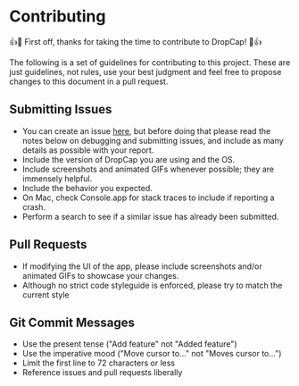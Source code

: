 Contributing
============

:+1::tada: First off, thanks for taking the time to contribute to DropCap! :tada::+1:

The following is a set of guidelines for contributing to this project.
These are just guidelines, not rules, use your best judgment and feel free to
propose changes to this document in a pull request.


## Submitting Issues

* You can create an issue [here](https://github.com/dstreet/DropCap/issues/new), but
  before doing that please read the notes below on debugging and submitting issues,
  and include as many details as possible with your report.
* Include the version of DropCap you are using and the OS.
* Include screenshots and animated GIFs whenever possible; they are immensely
  helpful.
* Include the behavior you expected.
* On Mac, check Console.app for stack traces to include if reporting a crash.
* Perform a search to see if a similar issue has already been submitted.

## Pull Requests

* If modifying the UI of the app, please include screenshots and/or animated GIFs to
  showcase your changes.
* Although no strict code styleguide is enforced, please try to match the current style


## Git Commit Messages

* Use the present tense ("Add feature" not "Added feature")
* Use the imperative mood ("Move cursor to..." not "Moves cursor to...")
* Limit the first line to 72 characters or less
* Reference issues and pull requests liberally